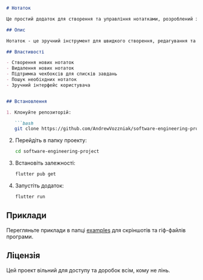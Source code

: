 
```markdown
# Нотаток

Це простий додаток для створення та управління нотатками, розроблений за допомогою Flutter.

## Опис

Нотаток - це зручний інструмент для швидкого створення, редагування та видалення нотаток. Додаток дозволяє легко організувати ваші думки та ідеї.

## Властивості

- Створення нових нотаток
- Видалення нових нотаток
- Підтримка чекбоксів для списків завдань
- Пошук необіхдних нотаток
- Зручний інтерфейс користувача


## Встановлення

1. Клонуйте репозиторій:

   ```bash
   git clone https://github.com/AndrewVozzniak/software-engineering-project.git
   ```

2. Перейдіть в папку проекту:

   ```bash
   cd software-engineering-project
   ```

3. Встановіть залежності:

   ```bash
   flutter pub get
   ```

4. Запустіть додаток:

   ```bash
   flutter run
   ```

## Приклади

Перегляньте приклади в папці [examples](examples/) для скріншотів та гіф-файлів програми.

## Ліцензія

Цей проект вільний для доступу та доробок всім, кому не лінь.
```
